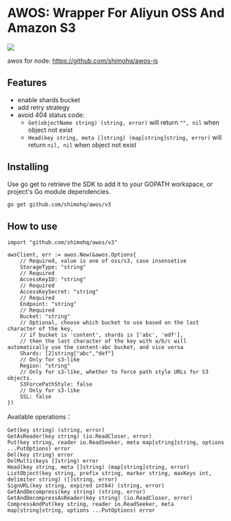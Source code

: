 # AWOS: Wrapper For Aliyun OSS And Amazon S3

[![](https://img.shields.io/badge/version-2.0.0-brightgreen.svg)](https://github.com/shimohq/awos)

awos for node: https://github.com/shimohq/awos-js

## Features

- enable shards bucket
- add retry strategy
- avoid 404 status code:
  - `Get(objectName string) (string, error)` will return `"", nil` when object not exist
  - `Head(key string, meta []string) (map[string]string, error)` will return `nil, nil` when object not exist

## Installing

Use go get to retrieve the SDK to add it to your GOPATH workspace, or project's Go module dependencies.

```bash
go get github.com/shimohq/awos/v3
```

## How to use

```golang
import "github.com/shimohq/awos/v3"

awsClient, err := awos.New(&awos.Options{
    // Required, value is one of oss/s3, case insensetive
    StorageType: "string"
    // Required
    AccessKeyID: "string"
    // Required
    AccessKeySecret: "string"
    // Required
    Endpoint: "string"
    // Required
    Bucket: "string"
    // Optional, choose which bucket to use based on the last character of the key,
    // if bucket is 'content', shards is ['abc', 'edf'],
    // then the last character of the key with a/b/c will automatically use the content-abc bucket, and vice versa
    Shards: [2]string{"abc","def"}
    // Only for s3-like
    Region: "string"
    // Only for s3-like, whether to force path style URLs for S3 objects.
    S3ForcePathStyle: false
    // Only for s3-like
    SSL: false
})
```

Available operations：

```golang
Get(key string) (string, error)
GetAsReader(key string) (io.ReadCloser, error)
Put(key string, reader io.ReadSeeker, meta map[string]string, options ...PutOptions) error
Del(key string) error
DelMulti(keys []string) error
Head(key string, meta []string) (map[string]string, error)
ListObject(key string, prefix string, marker string, maxKeys int, delimiter string) ([]string, error)
SignURL(key string, expired int64) (string, error)
GetAndDecompress(key string) (string, error)
GetAndDecompressAsReader(key string) (io.ReadCloser, error)
CompressAndPut(key string, reader io.ReadSeeker, meta map[string]string, options ...PutOptions) error
```
